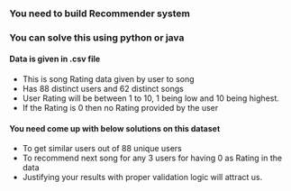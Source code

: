 ### You need to build Recommender system 
### You can solve this using python or java
#### Data is given in .csv file
- This is song Rating data given by user to song 
- Has 88 distinct users and 62 distinct songs 
- User Rating will be between 1 to 10, 1 being low and 10 being highest.
- If the Rating is 0 then no Rating provided by the user
#### You need come up with below solutions on this dataset
- To get similar users out of 88 unique users
- To recommend next song for any 3 users for having 0 as Rating in the data
- Justifying your results with proper validation logic will attract us.
